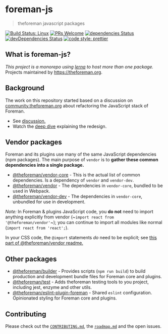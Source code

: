 # foreman-js

> theforeman javascript packages

[![Build Status: Linux](https://img.shields.io/travis/theforeman/foreman-js/master.svg?style=flat-square)](https://travis-ci.org/theforeman/foreman-js)
[![PRs Welcome](https://img.shields.io/badge/PRs-welcome-brightgreen.svg?style=flat-square)](http://makeapullrequest.com)
[![dependencies Status](https://david-dm.org/theforeman/foreman-js/status.svg)](https://david-dm.org/theforeman/foreman-js)
[![devDependencies Status](https://david-dm.org/theforeman/foreman-js/dev-status.svg)](https://david-dm.org/theforeman/foreman-js?type=dev)
[![code style: prettier](https://img.shields.io/badge/code_style-prettier-ff69b4.svg?style=flat-square)](https://github.com/prettier/prettier)

## What is foreman-js?

_This project is a monorepo using [lerna](https://github.com/lerna/lerna) to host more than one package._ Projects maintained by https://theforeman.org.

## Background

The work on this repository started based on a discussion on [community.theforeman.org](https://community.theforeman.org/) about refactoring the JavaScript stack of Foreman.

* See [discussion.](https://community.theforeman.org/t/redesigning-the-javascript-stack/13470)
* Watch the [deep dive](https://youtu.be/uO-YTjl-si0) explaining the redesign.

## Vendor packages

Foreman and its plugins use many of the same JavaScript dependencies (npm packages).  The main purpose of `vendor` is to __gather these common dependencies into a single package.__

- [@theforeman/vendor-core](packages/vendor-core) - This is the actual list of common dependencies.  Is a dependency of `vendor` and `vendor-dev`.
- [@theforeman/vendor](packages/vendor) - The dependencies in `vendor-core`, bundled to be used in Webpack.
- [@theforeman/vendor-dev](packages/vendor-dev) - The dependencies in `vendor-core`, unbundled for use in development.

_Note:_ In Foreman & plugins JavaScript code, you __do not__ need to import anything explicitly from vendor (~`import react from '@theforeman/vendor'`~); you can continue to import all modules like normal (`import react from 'react';`).

In your CSS code, the `@import` statements _do_ need to be explicit; see [this part of @theforeman/vendor readme.](https://github.com/theforeman/foreman-js/tree/master/packages/vendor#stylesheets)

## Other packages

- [@theforeman/builder](packages/builder) - Provides scripts (`npm run build`) to build production and development bundle files for Foreman core and plugins.
- [@theforeman/test](packages/test) - Adds theforeman testing tools to you project, including jest, enzyme and other utils.
- [@theforeman/eslint-plugin-foreman](packages/eslint-plugin-foreman) - Shared `eslint` configuration.  Opinionated styling for Foreman core and plugins.

## Contributing

Please check out the [`CONTRIBUTING.md`](./CONTRIBUTING.md), the [`roadmap.md`](./roadmap.md) and the open issues.
